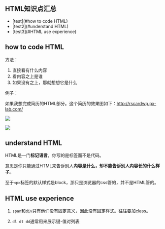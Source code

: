 



## HTML知识点汇总

- [test](#how to code HTML)
- [test2](#understand HTML)
- [test3](#HTML use experience)

























## how to code HTML

方法：

1. 直接看有什么内容
2. 看内容之上是谁
3. 如果没有之上，那就想想它是什么



例子：

如果我想完成简历的HTML部分。这个简历的效果图如下：http://rscardwp.px-lab.com/

![](https://i.loli.net/2017/10/15/59e3076c1ae06.bmp)



![](https://i.loli.net/2017/10/15/59e3076c7a5d7.bmp)







## understand HTML

HTML是一门**标记语言**，你写的是标签而不是代码。

意思是你只能通过HTML来告诉别人**内容是什么，却不能告诉别人内容长的什么样子**。

至于`<p>`标签的默认样式是block，那只是浏览器的css管的，并不是HTML管的。







## HTML use experience

1. `span`和`div`只有他们没有固定意义，因此没有固定样式。往往要加class。

2. `dl dt dd`通常用来展示键-值对列表

   ​

